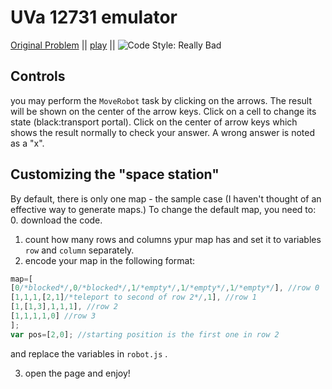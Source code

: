 UVa 12731 emulator
========
[Original Problem](https://uva.onlinejudge.org/external/127/12731.pdf) || [play](./robot.html) || ![Code Style: Really Bad](https://alan.liangcn.ml/CodeStyle.svg)

## Controls
you may perform the  `MoveRobot` task by clicking on the arrows. The result will be shown on the center of the arrow keys. Click on a cell to change its state (black:transport portal). Click on the center of arrow keys which shows the result normally to check your answer. A wrong answer is noted as a "x".

## Customizing the "space station"
By default, there is only one map - the sample case (I haven't thought of an effective way to generate maps.) To change the default map, you need to:
0. download the code.
1. count how many rows and columns ypur map has and set it to variables  `row` and  `column` separately.
2. encode your map in the following format:
```JavaScript
map=[
[0/*blocked*/,0/*blocked*/,1/*empty*/,1/*empty*/,1/*empty*/], //row 0
[1,1,1,[2,1]/*teleport to second of row 2*/,1], //row 1
[1,[1,3],1,1,1], //row 2
[1,1,1,1,0] //row 3
];
var pos=[2,0]; //starting position is the first one in row 2
```
and replace the variables in  `robot.js` .

3. open the page and enjoy!
